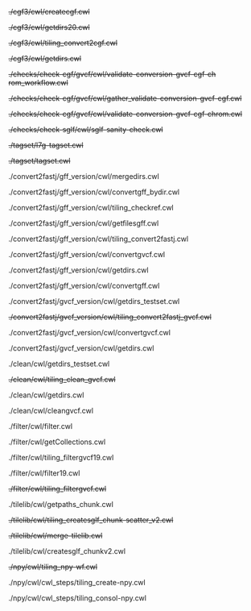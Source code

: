 <s>./cgf3/cwl/createcgf.cwl</s>

<s>./cgf3/cwl/getdirs20.cwl</s>

<s>./cgf3/cwl/tiling_convert2cgf.cwl</s>

<s>./cgf3/cwl/getdirs.cwl</s>

<s>./checks/check-cgf/gvcf/cwl/validate-conversion-gvcf-cgf-ch
rom_workflow.cwl</s>

<s>./checks/check-cgf/gvcf/cwl/gather_validate-conversion-gvcf-cgf.cwl</s>

<s>./checks/check-cgf/gvcf/cwl/validate-conversion-gvcf-cgf-chrom.cwl</s>

<s>./checks/check-sglf/cwl/sglf-sanity-check.cwl</s>

<s>./tagset/l7g-tagset.cwl</s>

<s>./tagset/tagset.cwl</s>

./convert2fastj/gff_version/cwl/mergedirs.cwl

./convert2fastj/gff_version/cwl/convertgff_bydir.cwl

./convert2fastj/gff_version/cwl/tiling_checkref.cwl

./convert2fastj/gff_version/cwl/getfilesgff.cwl

./convert2fastj/gff_version/cwl/tiling_convert2fastj.cwl

./convert2fastj/gff_version/cwl/convertgvcf.cwl

./convert2fastj/gff_version/cwl/getdirs.cwl

./convert2fastj/gff_version/cwl/convertgff.cwl

./convert2fastj/gvcf_version/cwl/getdirs_testset.cwl

<s>./convert2fastj/gvcf_version/cwl/tiling_convert2fastj_gvcf.cwl</s>

./convert2fastj/gvcf_version/cwl/convertgvcf.cwl

./convert2fastj/gvcf_version/cwl/getdirs.cwl

./clean/cwl/getdirs_testset.cwl

<s>./clean/cwl/tiling_clean_gvcf.cwl</s>

./clean/cwl/getdirs.cwl

./clean/cwl/cleangvcf.cwl

./filter/cwl/filter.cwl

./filter/cwl/getCollections.cwl

./filter/cwl/tiling_filtergvcf19.cwl

./filter/cwl/filter19.cwl

<s>./filter/cwl/tiling_filtergvcf.cwl</s>

./tilelib/cwl/getpaths_chunk.cwl

<s>./tilelib/cwl/tiling_createsglf_chunk-scatter_v2.cwl</s>

<s>./tilelib/cwl/merge-tilelib.cwl</s>

./tilelib/cwl/createsglf_chunkv2.cwl

<s>./npy/cwl/tiling_npy-wf.cwl</s>

./npy/cwl/cwl_steps/tiling_create-npy.cwl

./npy/cwl/cwl_steps/tiling_consol-npy.cwl
